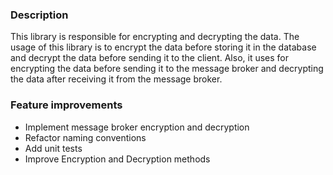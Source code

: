 ### Description

This library is responsible for encrypting and decrypting the data. The usage of this library is to encrypt the data
before storing it in the database and decrypt the data before sending it to the client.
Also, it uses for encrypting the data before sending it to the message broker and decrypting the data after receiving it
from the message broker.

### Feature improvements

- Implement message broker encryption and decryption
- Refactor naming conventions
- Add unit tests
- Improve Encryption and Decryption methods
